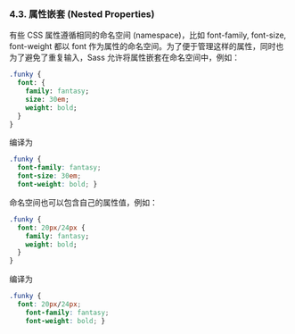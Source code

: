 ### 4.3. 属性嵌套 (Nested Properties)
有些 CSS 属性遵循相同的命名空间 (namespace)，比如 font-family, font-size, font-weight 都以 font 作为属性的命名空间。为了便于管理这样的属性，同时也为了避免了重复输入，Sass 允许将属性嵌套在命名空间中，例如：
```sass
.funky {
  font: {
    family: fantasy;
    size: 30em;
    weight: bold;
  }
}
```
编译为

```css
.funky {
  font-family: fantasy;
  font-size: 30em;
  font-weight: bold; }
```
命名空间也可以包含自己的属性值，例如：
```sass
.funky {
  font: 20px/24px {
    family: fantasy;
    weight: bold;
  }
}
```
编译为
```css
.funky {
  font: 20px/24px;
    font-family: fantasy;
    font-weight: bold; }
```
